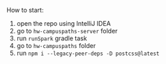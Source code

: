 How to start:
1. open the repo using IntelliJ IDEA
2. go to `hw-campuspaths-server` folder
3. run `runSpark` gradle task
4. go to `hw-campuspaths` folder
5. run `npm i --legacy-peer-deps -D postcss@latest`
